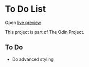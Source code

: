 # To Do List

Open [live preview](https://gofhilman.github.io/todo-list/)

This project is part of The Odin Project.

## To Do

- Do advanced styling